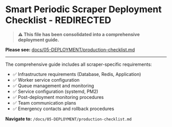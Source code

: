 # Smart Periodic Scraper Deployment Checklist - REDIRECTED

> **⚠️ This file has been consolidated into a comprehensive deployment guide.**

**Please see:** [docs/05-DEPLOYMENT/production-checklist.md](/docs/05-DEPLOYMENT/production-checklist.md)

---

The comprehensive guide includes all scraper-specific requirements:
- ✅ Infrastructure requirements (Database, Redis, Application)
- ✅ Worker service configuration
- ✅ Queue management and monitoring
- ✅ Service configuration (systemd, PM2)
- ✅ Post-deployment monitoring procedures
- ✅ Team communication plans
- ✅ Emergency contacts and rollback procedures

**Navigate to:** `/docs/05-DEPLOYMENT/production-checklist.md`
